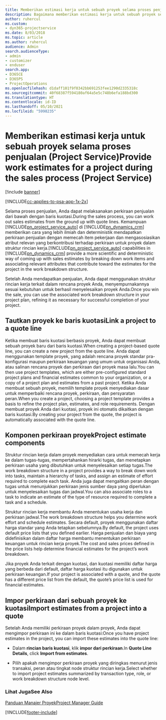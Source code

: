 ```yaml
---
title: Memberikan estimasi kerja untuk sebuah proyek selama proses penjualan
description: Bagaimana memberikan estimasi kerja untuk sebuah proyek selama proses penjualan di Project Service
author: ruhercul
ms.custom:
- dyn365-projectservice
ms.date: 8/03/2018
ms.topic: article
ms.author: ruhercul
audience: Admin
search.audienceType:
- admin
- customizer
- enduser
search.app:
- D365CE
- D365PS
- ProjectOperations
ms.openlocfilehash: d1daff101f9f0342bb691253fee1290d2335318c
ms.sourcegitcommit: 40f68387f594180af64a5e5c748b6efa188bd300
ms.translationtype: HT
ms.contentlocale: id-ID
ms.lasthandoff: 05/10/2021
ms.locfileid: "5998235"
---
```

# <a name="provide-work-estimates-for-a-project-during-the-sales-process-project-service"></a><span data-ttu-id="9c417-103">Memberikan estimasi kerja untuk sebuah proyek selama proses penjualan (Project Service)</span><span class="sxs-lookup"><span data-stu-id="9c417-103">Provide work estimates for a project during the sales process (Project Service)</span></span>

[!include [banner](../includes/psa-now-project-operations.md)]

[!INCLUDE[cc-applies-to-psa-app-1x-2x](../includes/cc-applies-to-psa-app-1x-2x.md)]

<span data-ttu-id="9c417-104">Selama proses penjualan, Anda dapat melaksanakan perkiraan penjualan dari bawah dengan baris kuotasi.</span><span class="sxs-lookup"><span data-stu-id="9c417-104">During the sales process, you can work out sales estimates from the ground up with quote lines.</span></span> <span data-ttu-id="9c417-105">Kemampuan [!INCLUDE[pn_project_service_auto](../includes/pn-project-service-auto.md)] di [!INCLUDE[pn_dynamics_crm](../includes/pn-dynamics-crm.md)] memberikan cara yang lebih ilmiah dan deterministik mendapatkan perkiraan penjualan dengan memecah item pekerjaan dan mengasosiasikan atribut relevan yang berkontribusi terhadap perkiraan untuk proyek dalam struktur rincian kerja.</span><span class="sxs-lookup"><span data-stu-id="9c417-105">[!INCLUDE[pn_project_service_auto](../includes/pn-project-service-auto.md)] capabilities in [!INCLUDE[pn_dynamics_crm](../includes/pn-dynamics-crm.md)] provide a more scientific and deterministic way of coming up with sales estimates by breaking down work items and associating relevant attributes that contribute toward the estimates for the project in the work breakdown structure.</span></span>  
  
 <span data-ttu-id="9c417-106">Setelah Anda mendapatkan penjualan, Anda dapat menggunakan struktur rincian kerja terkait dalam rencana proyek Anda, menyempurnakannya sesuai kebutuhan untuk berhasil menyelesaikan proyek Anda.</span><span class="sxs-lookup"><span data-stu-id="9c417-106">Once you win the sale, you can use the associated work breakdown structure in your project plan, refining it as necessary for successful completion of your project.</span></span>  
  
## <a name="link-a-project-to-a-quote-line"></a><span data-ttu-id="9c417-107">Tautkan proyek ke baris kuotasi</span><span class="sxs-lookup"><span data-stu-id="9c417-107">Link a project to a quote line</span></span>  
 <span data-ttu-id="9c417-108">Ketika membuat baris kuotasi berbasis proyek, Anda dapat membuat sebuah proyek baru dari baris kuotasi.</span><span class="sxs-lookup"><span data-stu-id="9c417-108">When creating a project-based quote line, you can create a new project from the quote line.</span></span> <span data-ttu-id="9c417-109">Anda dapat menggunakan template proyek, yang adalah rencana proyek standar pra-konfigurasi maupun perkiraan keuangan yang umum untuk organisasi Anda, atau salinan rencana proyek dan perkiraan dari proyek masa lalu.</span><span class="sxs-lookup"><span data-stu-id="9c417-109">You can then use project templates, which are either pre-configured standard project plans and financial estimates common to your organization, or a copy of a project plan and estimates from a past project.</span></span> <span data-ttu-id="9c417-110">Ketika Anda membuat sebuah proyek, memilih template proyek menyediakan dasar untuk memperbaiki rencana proyek, perkiraan, dan persyaratan peran.</span><span class="sxs-lookup"><span data-stu-id="9c417-110">When you create a project, choosing a project template provides a basis to refine the project plan, estimates, and role requirements.</span></span> <span data-ttu-id="9c417-111">Dengan membuat proyek Anda dari kuotasi, proyek ini otomatis dikaitkan dengan baris kuotasi.</span><span class="sxs-lookup"><span data-stu-id="9c417-111">By creating your project from the quote, the project is automatically associated with the quote line.</span></span>  
  
## <a name="project-estimate-components"></a><span data-ttu-id="9c417-112">Komponen perkiraan proyek</span><span class="sxs-lookup"><span data-stu-id="9c417-112">Project estimate components</span></span>  
 <span data-ttu-id="9c417-113">Struktur rincian kerja dalam proyek menyediakan cara untuk memecah kerja ke dalam tugas-tugas, mempertahankan hirarki tugas, dan menetapkan perkiraan usaha yang dibutuhkan untuk menyelesaikan setiap tugas.</span><span class="sxs-lookup"><span data-stu-id="9c417-113">The work breakdown structure in a project provides a way to break down work into tasks, maintain a hierarchy of tasks, and assign an estimate of effort required to complete each task.</span></span> <span data-ttu-id="9c417-114">Anda juga dapat mengaitkan peran dengan tugas untuk menunjukkan perkiraan jenis sumber daya yang diperlukan untuk menyelesaikan tugas dan jadwal.</span><span class="sxs-lookup"><span data-stu-id="9c417-114">You can also associate roles to a task to indicate an estimate of the type of resource required to complete a task and a schedule.</span></span>  
  
 <span data-ttu-id="9c417-115">Struktur rincian kerja membantu Anda menentukan usaha kerja dan perkiraan jadwal.</span><span class="sxs-lookup"><span data-stu-id="9c417-115">The work breakdown structure helps you determine work effort and schedule estimates.</span></span> <span data-ttu-id="9c417-116">Secara default, proyek menggunakan daftar harga standar yang Anda tetapkan sebelumnya.</span><span class="sxs-lookup"><span data-stu-id="9c417-116">By default, the project uses default price lists that you defined earlier.</span></span> <span data-ttu-id="9c417-117">Harga penjualan dan biaya yang didefinisikan dalam daftar harga membantu menentukan perkiraan keuangan untuk rincian kerja proyek.</span><span class="sxs-lookup"><span data-stu-id="9c417-117">The cost and sales prices defined in the price lists help determine financial estimates for the project’s work breakdown.</span></span>  
  
 <span data-ttu-id="9c417-118">Jika proyek Anda terkait dengan kuotasi, dan kuotasi memiliki daftar harga yang berbeda dari default, daftar harga kuotasi itu digunakan untuk perkiraan keuangan.</span><span class="sxs-lookup"><span data-stu-id="9c417-118">If your project is associated with a quote, and the quote has a different price list from the default, the quote’s price list is used for financial estimates.</span></span>  
  
## <a name="import-estimates-from-a-project-into-a-quote"></a><span data-ttu-id="9c417-119">Impor perkiraan dari sebuah proyek ke kuotasi</span><span class="sxs-lookup"><span data-stu-id="9c417-119">Import estimates from a project into a quote</span></span>  
 <span data-ttu-id="9c417-120">Setelah Anda memiliki perkiraan proyek dalam proyek, Anda dapat mengimpor perkiraan ini ke dalam baris kuotasi:</span><span class="sxs-lookup"><span data-stu-id="9c417-120">Once you have project estimates in the project, you can import these estimates into the quote line:</span></span>  
  
-   <span data-ttu-id="9c417-121">Dalam **rincian baris kuotasi**, klik **impor dari perkiraan**.</span><span class="sxs-lookup"><span data-stu-id="9c417-121">In **Quote Line Details**, click **Import from estimates**.</span></span> 

-   <span data-ttu-id="9c417-122">Pilih apakah mengimpor perkiraan proyek yang diringkas menurut jenis transaksi, peran atau tingkat node struktur rincian kerja.</span><span class="sxs-lookup"><span data-stu-id="9c417-122">Select whether to import project estimates summarized by transaction type, role, or work breakdown structure node level.</span></span>  
  
### <a name="see-also"></a><span data-ttu-id="9c417-123">Lihat Juga</span><span class="sxs-lookup"><span data-stu-id="9c417-123">See Also</span></span>  
 [<span data-ttu-id="9c417-124">Panduan Manajer Proyek</span><span class="sxs-lookup"><span data-stu-id="9c417-124">Project Manager Guide</span></span>](../psa/project-manager-guide.md)


[!INCLUDE[footer-include](../includes/footer-banner.md)]